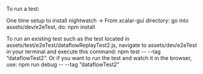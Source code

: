 To run a test:

One time setup to install nightwatch -> From xcalar-gui directory: go into assets/dev/e2eTest, do: npm install

To run an existing test such as the test located in assets/test/e2eTest/dataflowReplayTest2.js,  navigate to assets/dev/e2eTest in your terminal and execute this command: npm test -- --tag “dataflowTest2”. Or if you want to run the test and watch it in the browser, use: npm run debug -- --tag “dataflowTest2”